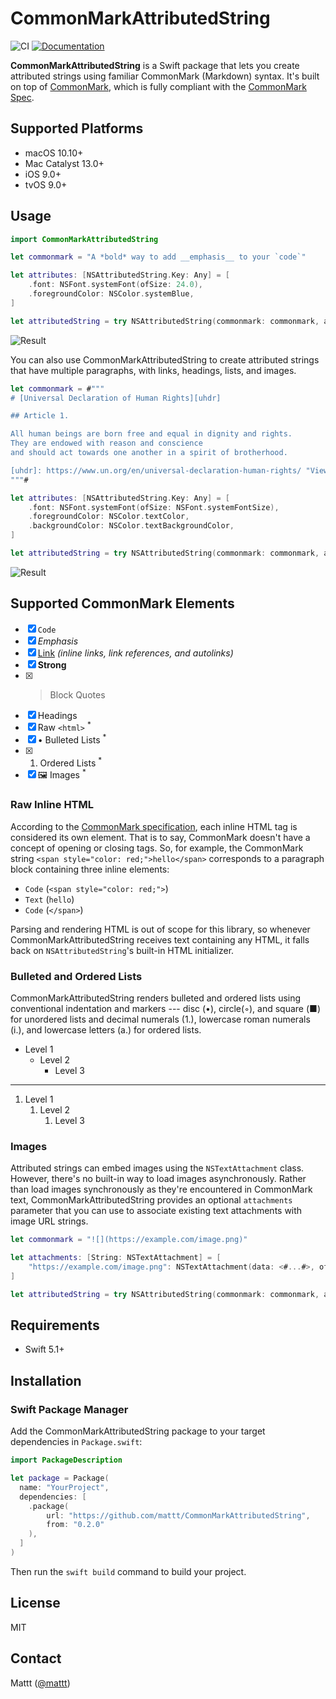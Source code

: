 # CommonMarkAttributedString

![CI][ci badge]
[![Documentation][documentation badge]][documentation]

**CommonMarkAttributedString** is a Swift package that lets you
create attributed strings using familiar CommonMark (Markdown) syntax.
It's built on top of [CommonMark][commonmark],
which is fully compliant with the [CommonMark Spec][commonmark spec].

## Supported Platforms

- macOS 10.10+
- Mac Catalyst 13.0+
- iOS 9.0+
- tvOS 9.0+

## Usage

```swift
import CommonMarkAttributedString

let commonmark = "A *bold* way to add __emphasis__ to your `code`"

let attributes: [NSAttributedString.Key: Any] = [
    .font: NSFont.systemFont(ofSize: 24.0),
    .foregroundColor: NSColor.systemBlue,
]

let attributedString = try NSAttributedString(commonmark: commonmark, attributes: attributes)
```

![Result][screenshot-1]

You can also use CommonMarkAttributedString
to create attributed strings that have multiple paragraphs,
with links, headings, lists, and images.

```swift
let commonmark = #"""
# [Universal Declaration of Human Rights][uhdr]

## Article 1.

All human beings are born free and equal in dignity and rights.
They are endowed with reason and conscience
and should act towards one another in a spirit of brotherhood.

[uhdr]: https://www.un.org/en/universal-declaration-human-rights/ "View full version"
"""#

let attributes: [NSAttributedString.Key: Any] = [
    .font: NSFont.systemFont(ofSize: NSFont.systemFontSize),
    .foregroundColor: NSColor.textColor,
    .backgroundColor: NSColor.textBackgroundColor,
]

let attributedString = try NSAttributedString(commonmark: commonmark, attributes: attributes)
```

![Result][screenshot-2]

## Supported CommonMark Elements

- [x] `Code`
- [x] _Emphasis_
- [x] [Link](#) _(inline links, link references, and autolinks)_
- [x] **Strong**
- [x] > Block Quotes
- [x] Headings
- [x] Raw `<html>` <sup>*</sup>
- [x] • Bulleted Lists <sup>*</sup>
- [x] 1. Ordered Lists <sup>*</sup>
- [x] 🖼 Images <sup>*</sup>

### Raw Inline HTML

According to the [CommonMark specification][commonmark spec § 6.8],
each inline HTML tag is considered its own element.
That is to say,
CommonMark doesn't have a concept of opening or closing tags.
So, for example,
the CommonMark string `<span style="color: red;">hello</span>`
corresponds to a paragraph block containing three inline elements:

- `Code` (`<span style="color: red;">`)
- `Text` (`hello`)
- `Code` (`</span>`)

Parsing and rendering HTML is out of scope for this library,
so whenever CommonMarkAttributedString receives text containing any HTML,
it falls back on `NSAttributedString`'s built-in HTML initializer.

### Bulleted and Ordered Lists

CommonMarkAttributedString renders bulleted and ordered lists
using conventional indentation and markers ---
disc (•), circle(◦), and square (■) 
for unordered lists
and
decimal numerals (1.), lowercase roman numerals (i.), and lowercase letters (a.)
for ordered lists.

- Level 1
    - Level 2
        - Level 3

<hr/>

1. Level 1
    1. Level 2
        1. Level 3


### Images

Attributed strings can embed images using the `NSTextAttachment` class.
However,
there's no built-in way to load images asynchronously.
Rather than load images synchronously as they're encountered in CommonMark text,
CommonMarkAttributedString provides an optional `attachments` parameter
that you can use to associate existing text attachments
with image URL strings.

```swift
let commonmark = "![](https://example.com/image.png)"

let attachments: [String: NSTextAttachment] = [
    "https://example.com/image.png": NSTextAttachment(data: <#...#>, ofType: "public.png")
]

let attributedString = try NSAttributedString(commonmark: commonmark, attributes: attributes, attachments: attachments)
```


## Requirements

- Swift 5.1+

## Installation

### Swift Package Manager

Add the CommonMarkAttributedString package to your target dependencies in `Package.swift`:

```swift
import PackageDescription

let package = Package(
  name: "YourProject",
  dependencies: [
    .package(
        url: "https://github.com/mattt/CommonMarkAttributedString",
        from: "0.2.0"
    ),
  ]
)
```

Then run the `swift build` command to build your project.

## License

MIT

## Contact

Mattt ([@mattt](https://twitter.com/mattt))

[commonmark]: https://github.com/SwiftDocOrg/CommonMark
[commonmark spec]: https://spec.commonmark.org
[commonmark spec § 6.8]: https://spec.commonmark.org/0.29/#raw-html

[screenshot-1]: https://user-images.githubusercontent.com/7659/76089806-35fcf400-5f6f-11ea-934c-b676b6af99cf.png
[screenshot-2]: https://user-images.githubusercontent.com/7659/76094168-fe924580-5f76-11ea-821b-aa2f07c0e21b.png

[ci badge]: https://github.com/mattt/CommonMarkAttributedString/workflows/CI/badge.svg
[documentation badge]: https://github.com/mattt/CommonMarkAttributedString/workflows/Documentation/badge.svg
[documentation]: https://github.com/mattt/CommonMarkAttributedString/wiki
